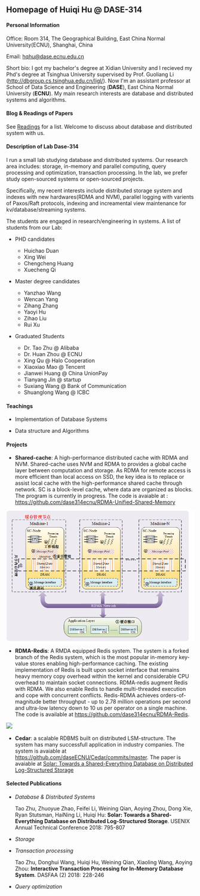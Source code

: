 ## Homepage of  Huiqi Hu @ DASE-314

#### Personal Information

Office: Room 314, The Geographical Building, East China Normal University(ECNU), Shanghai, China

Email: hqhu@dase.ecnu.edu.cn

Short bio: I got my bachelor's degree at Xidian University and I recieved my Phd's degree at Tsinghua University supervised by Prof. Guoliang Li (<http://dbgroup.cs.tsinghua.edu.cn/ligl/>). Now I'm an assistant professor at School of Data Science and Engineering (**DASE**), East China Normal University (**ECNU**). My main research interests are database and distributed systems and algorithms.



####  Blog & Readings of Papers 

See [Readings](/readings/list.md) for a list. Welcome to discuss about database and distributed system with us.  


#### Description of Lab Dase-314

I run a small lab studying database and distributed systems. Our research area includes: storage, in-memory and parallel computing,  query processing and optimization, transaction processing. In the lab, we prefer study open-sourced systems or open-sourced projects. 

Specifically, my recent interests include distributed storage system and indexes with new hardwares(RDMA and NVM), parallel logging with varients of Paxos/Raft protocols, indexing and increamental view maintenance for kv/database/streaming systems.  

The students are engaged in research/engineering in systems. A list of students from our Lab:

* PHD candidates
  * Huichao Duan
  * Xing Wei
  * Chengcheng Huang
  * Xuecheng Qi

* Master degree candidates
  * Yanzhao Wang
  * Wencan Yang
  * Zihang Zhang
  * Yaoyi Hu
  * Zihao Liu
  * Rui Xu

* Graduated Students
  * Dr. Tao Zhu @ Alibaba
  * Dr. Huan Zhou @ ECNU 
  * Xing Qu @ Halo Cooperation
  * Xiaoxiao Mao @ Tencent
  * Jianwei Huang @ China UnionPay
  * Tianyang Jin @ startup 
  * Suxiang Wang @ Bank of Communication
  * Shuanglong Wang @ ICBC

#### Teachings

* Implementation of Database Systems

* Data structure and Algorithms

#### Projects 

* **Shared-cache**: A high-performance distributed cache with RDMA and NVM. Shared-cache uses NVM and RDMA to provides a global cache layer between computation and storage. As RDMA for remote access is more efficient than local access on SSD, the key idea is to replace or assist local cache with the high-performance shared cache through network.  SC is a block-level cache, where data are organized as blocks.  The program  is currently in progress. The code is avaiable at : <https://github.com/dase314ecnu/RDMA-Unified-Shared-Memory>

![](SC.png)


* **RDMA-Redis**: A RMDA equipped Redis system. The system is a forked branch of the Redis system, which is the most popular in-memory key-value stores enabling high-performance caching.  The existing implementation of Redis is built upon socket interface that remains heavy memory copy overhead within the kernel and considerable CPU overhead to maintain socket connections. RDMA-redis augment Redis with RDMA. We also enable Redis to handle multi-threaded execution and cope with concurrent conflicts.  Redis-RDMA achieves orders-of-magnitude better throughput - up to 2.78 million operations per second and ultra-low latency  down to 10 us per operator on a single machine.
The code is available at <https://github.com/dase314ecnu/RDMA-Redis>. 

![](RMDA-redis.png)


* **Cedar**: a scalable RDBMS built on distributed LSM-structure. The system has many successfull application in industry companies. 
The system is avaiable at <https://github.com/daseECNU/Cedar/commits/master>.  The paper is avaiable at [Solar: Towards a Shared-Everything Database on Distributed Log-Structured Storage](https://www.usenix.org/conference/atc18/presentation/zhu)


#### Selected Publications

* _Database & Distributed Systems_

   Tao Zhu, Zhuoyue Zhao, Feifei Li, Weining Qian, Aoying Zhou, Dong Xie, Ryan Stutsman, HaiNing Li, Huiqi Hu:
**Solar: Towards a Shared-Everything Database on Distributed Log-Structured Storage**. USENIX Annual Technical Conference 2018: 795-807


* _Storage_


* _Transaction processing_

    Tao Zhu, Donghui Wang, Huiqi Hu, Weining Qian, Xiaoling Wang, Aoying Zhou:
**Interactive Transaction Processing for In-Memory Database System**. DASFAA (2) 2018: 228-246

* _Query optimization_



